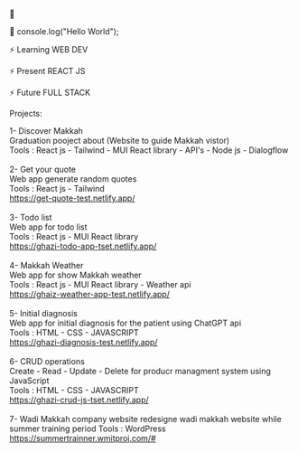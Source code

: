 👋
 
💬 console.log("Hello World");

⚡ Learning WEB DEV

⚡ Present REACT JS

⚡ Future FULL STACK

Projects:

1- Discover Makkah <br>
Graduation pooject about (Website to guide Makkah vistor)<br>
Tools : React js - Tailwind - MUI React library - API's -  Node js - Dialogflow<br>
<br>
2- Get your quote <br>
Web app generate random quotes<br>
Tools : React js - Tailwind<br>
https://get-quote-test.netlify.app/<br>
<br>
3- Todo list <br>
Web app for todo list <br>
Tools : React js - MUI React library <br>
https://ghazi-todo-app-tset.netlify.app/<br>
<br>
4- Makkah Weather<br>
Web app for show Makkah weather<br>
Tools : React js - MUI React library - Weather api<br>
https://ghaiz-weather-app-test.netlify.app/<br>
<br>
5- Initial diagnosis<br>
Web app for initial diagnosis for the patient using ChatGPT api<br>
Tools : HTML - CSS - JAVASCRIPT<br>
https://ghazi-diagnosis-test.netlify.app/<br>
<br>
6- CRUD operations<br>
Create - Read - Update - Delete for producr managment system using JavaScript<br>
Tools : HTML - CSS - JAVASCRIPT<br>
https://ghazi-crud-js-tset.netlify.app/<br>
<br>
7- Wadi Makkah company website
redesigne wadi makkah website while summer training period
Tools : WordPress
https://summertrainner.wmitproj.com/#

